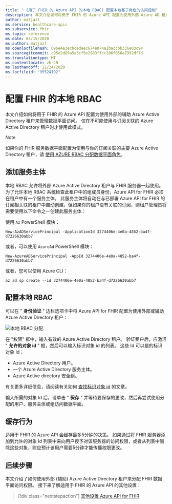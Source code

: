 ```yaml
---
title: " (用于 FHIR 的 Azure API 的本地 RBAC) 配置本地基于角色的访问控制"
description: 本文介绍如何将用于 FHIR 的 Azure API 配置为使用外部 Azure AD 租户作为数据平面
author: matjazl
ms.service: healthcare-apis
ms.subservice: fhir
ms.topic: reference
ms.date: 03/15/2020
ms.author: matjazl
ms.openlocfilehash: 096e4e3ecbcedaec674e074a2baccbb336e03c94
ms.sourcegitcommit: c95e2d89a5a3cf5e2983ffcc206f056a7992df7d
ms.translationtype: MT
ms.contentlocale: zh-CN
ms.lasthandoff: 11/24/2020
ms.locfileid: "95524192"
---
```

# <a name="configure-local-rbac-for-fhir"></a>配置 FHIR 的本地 RBAC 

本文介绍如何将用于 FHIR 的 Azure API 配置为使用外部的辅助 Azure Active Directory 租户来管理数据平面访问。 仅在不可能使用与订阅关联的 Azure Active Directory 租户时才使用此模式。

> [!NOTE]
> 如果你的 FHIR 服务数据平面配置为使用与你的订阅关联的主要 Azure Active Directory 租户，请 [使用 AZURE RBAC 分配数据平面角色](configure-azure-rbac.md)。

## <a name="add-service-principal"></a>添加服务主体

本地 RBAC 允许将外部 Azure Active Directory 租户与 FHIR 服务器一起使用。 为了允许本地 RBAC 系统检查此租户中的组成员身份，Azure API for FHIR 必须在租户中有一个服务主体。 此服务主体将自动在与已部署 Azure API for FHIR 的订阅相关联的租户中自动创建，但如果你的租户没有关联的订阅，则租户管理员将需要使用以下命令之一创建此服务主体：

使用 `Az` PowerShell 模块：

```azurepowershell-interactive
New-AzADServicePrincipal -ApplicationId 3274406e-4e0a-4852-ba4f-d7226630abb7
```

或者，可以使用 `AzureAd` PowerShell 模块：

```azurepowershell-interactive
New-AzureADServicePrincipal -AppId 3274406e-4e0a-4852-ba4f-d7226630abb7
```

或者，您可以使用 Azure CLI：

```azurecli-interactive
az ad sp create --id 3274406e-4e0a-4852-ba4f-d7226630abb7
```

## <a name="configure-local-rbac"></a>配置本地 RBAC

可以在 " **身份验证** " 边栏选项卡中将 Azure API for FHIR 配置为使用外部或辅助 Azure Active Directory 租户：

![本地 RBAC 分配](media/rbac/local-rbac-guids.png).

在 "权限" 框中，输入有效的 Azure Active Directory 租户。 验证租户后，应激活 " **允许的对象 id** " 框，然后可以输入标识对象 id 的列表。 这些 Id 可以是的标识对象 Id：

* Azure Active Directory 用户。
* 一个 Azure Active Directory 服务主体。
* Azure Active directory 安全组。

有关更多详细信息，请阅读有关如何 [查找标识对象 id](find-identity-object-ids.md) 的文章。

输入所需的对象 Id 后，请单击 " **保存** " 并等待要保存的更改，然后再尝试使用分配的用户、服务主体或组访问数据平面。

## <a name="caching-behavior"></a>缓存行为

适用于 FHIR 的 Azure API 会缓存最多5分钟的决策。 如果通过将 FHIR 服务器添加到允许的对象 Id 列表中来向用户授予对该服务器的访问权限，或者从列表中删除这些对象，则应预计该用户需要5分钟才能传播权限更改。

## <a name="next-steps"></a>后续步骤

本文介绍了如何使用外部 (辅助) Azure Active Directory 租户来分配 FHIR 数据平面访问权限。 接下来了解适用于 FHIR 的 Azure API 的其他设置：
 
>[!div class="nextstepaction"]
>[其他设置 Azure API for FHIR](azure-api-for-fhir-additional-settings.md)
